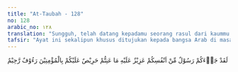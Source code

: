 ```yaml
---
title: "At-Taubah - 128"
no: 128
arabic_no: ١٢٨
translation: "Sungguh, telah datang kepadamu seorang rasul dari kaummu sendiri, berat terasa olehnya penderitaan yang kamu alami, (dia) sangat menginginkan (keimanan dan keselamatan) bagimu, penyantun dan penyayang terhadap orang-orang yang beriman."
tafsir: "Ayat ini sekalipun khusus ditujukan kepada bangsa Arab di masa Nabi, tetapi juga ditujukan kepada seluruh umat manusia. Semula ditujukan kepada orang Arab di masa Nabi, karena kepada merekalah Al-Qur'an pertama kali disampaikan, karena Al-Qur'an itu dalam bahasa Arab, tentulah orang Arab yang paling dapat memahami dan merasakan ketinggian sastra Al-Qur'an. Dengan demikian mereka mudah pula menyampaikan kepada orang-orang selain bangsa Arab. Jika orang-orang Arab sendiri tidak mempercayai Muhammad dan Al-Qur'an, tentu orang-orang selain Arab lebih sukar mempercayainya.\n\nAyat ini seakan-akan mengingatkan orang-orang Arab, sebagaimana isinya yang berbunyi, \"Hai orang-orang Arab, telah diutus seorang Rasul dari bangsamu sendiri yang kamu ketahui sepenuhnya asal-usul dan kepribadian-nya, serta kamu lebih mengetahuinya dari orang-orang lain.\"\n\nSebagian mufassir menafsirkan perkataan \"Rasulun min anfusikum\" dengan hadis:\n\nBersabda Rasulullah saw, \"Sesungguhnya Allah telah memilih Bani Kinanah dari keturunan Ismail, dan memilih suku Quraisy dari Bani Kinanah, dan memilih Bani Hasyim dari suku Quraisy, dan Allah telah memilihku dari Bani Hasyim.\" (Riwayat Muslim dan at-Tirmidzi dari Wasilah bin Asqa)\n\nDari ayat dan hadis di atas dapat dipahami tentang kesucian keturunan Nabi Muhammad saw, yang berasal dari suku-suku pilihan dari bangsa Arab. Dan orang-orang Arab mengetahui benar tentang hal ini.\n\nNabi Muhammad saw yang berasal dari keturunan yang baik dan terhormat mempunyai sifat-sifat yang mulia dan agung, yaitu:\n\n1. Nabi merasa tidak senang jika umatnya ditimpa sesuatu yang tidak diinginkan, seperti dihinakan karena dijajah dan diperhamba oleh musuh-musuh kaum Muslimin, sebagaimana ia tidak senang pula melihat umatnya ditimpa azab yang pedih di akhirat nanti.\n\n2. Nabi sangat menginginkan agar umatnya mendapat taufik dari Allah, bertambah kuat imannya, dan bertambah baik keadaannya. Keinginan beliau ini dilukiskan oleh Allah dalam firman-Nya:\n\nJika engkau (Muhammad) sangat mengharapkan agar mereka mendapat petunjuk, maka sesungguhnya Allah tidak akan memberi petunjuk kepada orang yang disesatkan-Nya, dan mereka tidak mempunyai penolong. (an-Nahl/16: 37)\n\nDan Allah berfirman:\n\nDan kebanyakan manusia tidak akan beriman walaupun engkau sangat menginginkannya. (Yusuf/12: 103)\n\n3. Nabi selalu belas kasihan dan amat penyayang kepada kaum Muslimin. Keinginannya ini tampak pada tujuan risalah yang disampaikannya, yaitu agar manusia hidup berbahagia di dunia dan akhirat nanti.\n\nDalam ayat ini Allah memberikan dua macam sifat kepada Nabi Muhammad, kedua sifat itu juga merupakan sifat Allah sendiri, yang termasuk di antara \"asmaul husna\", yaitu sifat \"rauf\" (amat belas kasihan) dan sifat \"rahim\" (penyayang) sebagai tersebut dalam firman-Nya:\n\n...Sungguh, Allah Maha Pengasih, Maha Penyayang kepada manusia. (al-Baqarah/2: 143)\n\nPemberian kedua sifat itu kepada Muhammad menunjukkan bahwa Allah menjadikan Muhammad sebagai Rasul yang dimuliakan-Nya."
---
```


لَقَدْ جَاۤءَكُمْ رَسُوْلٌ مِّنْ اَنْفُسِكُمْ عَزِيْزٌ عَلَيْهِ مَا عَنِتُّمْ حَرِيْصٌ عَلَيْكُمْ بِالْمُؤْمِنِيْنَ رَءُوْفٌ رَّحِيْمٌ 
